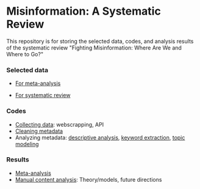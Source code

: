 # Misinformation: A Systematic Review
 
This repository is for storing the selected data, codes, and analysis results of the systematic review "Fighting Misinformation: Where Are We and Where to Go?"

### Selected data
- [For meta-analysis](https://github.com/HuyenNguyenHelen/Misinformation-Systematic-Review/blob/main/Selected%20data/selected-data_automatic-analysis.csv)

- [For systematic review](https://github.com/HuyenNguyenHelen/Misinformation-Systematic-Review/blob/main/Selected%20data/selected_LIS_data_relevancy.xlsx) 

### Codes
- [Collecting data](https://github.com/HuyenNguyenHelen/Misinformation-Systematic-Review/tree/main/Data%20collection): webscrapping, API
- [Cleaning metadata](https://github.com/HuyenNguyenHelen/Misinformation-Systematic-Review/tree/main/Data%20preprocessing)
- Analyzing metadata: [descriptive analysis](https://github.com/HuyenNguyenHelen/Misinformation-Systematic-Review/tree/main/Data%20analysis/Descriptive%20analysis), [keyword extraction](https://github.com/HuyenNguyenHelen/Misinformation-Systematic-Review/blob/main/Data%20analysis/Content%20analysis/keyword_extracting.py), [topic modeling](https://github.com/HuyenNguyenHelen/Misinformation-Systematic-Review/blob/main/Data%20analysis/Content%20analysis/topic_modeling.py)

### Results
- [Meta-analysis](https://github.com/HuyenNguyenHelen/Misinformation-Systematic-Review/tree/main/Results/automatic)
- [Manual content analysis](https://github.com/HuyenNguyenHelen/Misinformation-Systematic-Review/tree/main/Results/manual): Theory/models, future directions
